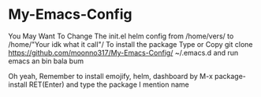 # My-Emacs-Config

You May Want To Change The init.el helm config from /home/vers/ to /home/"Your idk what it call"/
To install the package Type or Copy
git clone https://github.com/moonno317/My-Emacs-Config/ ~/.emacs.d and run emacs an bin bala bum

Oh yeah, Remember to install emojify, helm, dashboard by M-x package-install RET(Enter) and type the package I mention name
